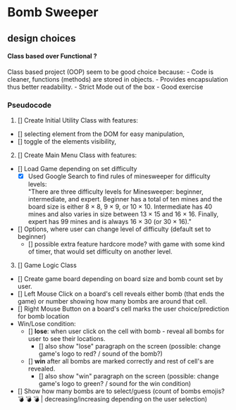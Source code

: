 # Bomb Sweeper

## design choices

#### Class based over Functional ?
  Class based project (OOP) seem to be good choice because:
    - Code is cleaner, functions (methods) are stored in objects.
    - Provides encapsulation thus better readability.
    - Strict Mode out of the box
    - Good exercise

### Pseudocode

1. [] Create Initial Utility Class with features:
  - [] selecting element from the DOM for easy manipulation,
  - [] toggle of the elements visibility,
2. [] Create Main Menu Class with features:
  - [] Load Game depending on set difficulty
    - [x] Used Google Search to find rules of minesweeper for difficulty levels: <br>
    "There are three difficulty levels for Minesweeper: beginner, intermediate, and expert. Beginner has a total of ten mines and the board size is either 8 × 8, 9 × 9, or 10 × 10. Intermediate has 40 mines and also varies in size between 13 × 15 and 16 × 16. Finally, expert has 99 mines and is always 16 × 30 (or 30 × 16)."
  - [] Options, where user can change level of difficulty (default set to beginner)
    - []  possible extra feature hardcore mode? with game with some kind of timer, that would set difficulty on another level.
3. [] Game Logic Class
  - [] Create game board depending on board size and bomb count set by user.
  - [] Left Mouse Click on a board's cell reveals either bomb (that ends the game) or number showing how many bombs are around that cell.
  - [] Right Mouse Button on a board's cell marks the user choice/prediction for bomb location
  - Win/Lose condition:
    - [] **lose**: when user click on the cell with bomb - reveal all bombs for user to see their locations.
      - [] also show "lose" paragraph on the screen (possible: change game's logo to red? / sound of the bomb?)
    - [] **win** after all bombs are marked correctly and rest of cell's are revealed.
      - [] also show "win" paragraph on the screen (possible: change game's logo to green? / sound for the win condition)
  - [] Show how many bombs are to select/guess (count of bombs emojis? 💣 💣 💣 | decreasing/increasing depending on the user selection)



